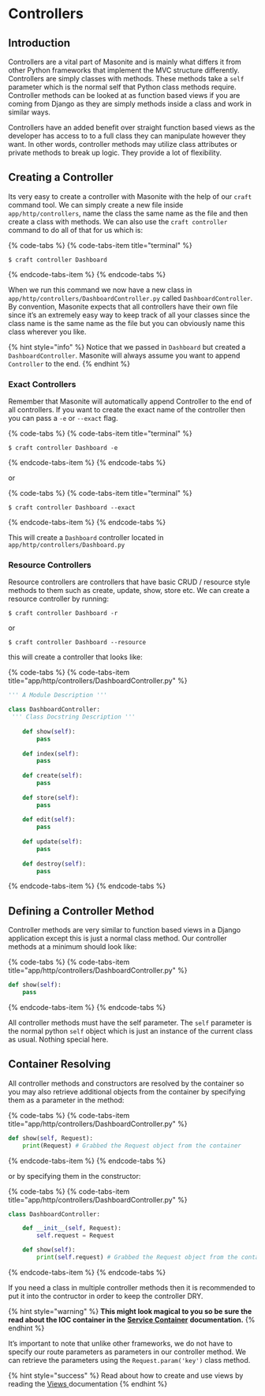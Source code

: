 # Controllers

## Introduction

Controllers are a vital part of Masonite and is mainly what differs it from other Python frameworks that implement the MVC structure differently. Controllers are simply classes with methods. These methods take a `self` parameter which is the normal self that Python class methods require. Controller methods can be looked at as function based views if you are coming from Django as they are simply methods inside a class and work in similar ways.

Controllers have an added benefit over straight function based views as the developer has access to to a full class they can manipulate however they want. In other words, controller methods may utilize class attributes or private methods to break up logic. They provide a lot of flexibility.

## Creating a Controller

Its very easy to create a controller with Masonite with the help of our `craft` command tool. We can simply create a new file inside `app/http/controllers`, name the class the same name as the file and then create a class with methods. We can also use the `craft controller` command to do all of that for us which is:

{% code-tabs %}
{% code-tabs-item title="terminal" %}
```text
$ craft controller Dashboard
```
{% endcode-tabs-item %}
{% endcode-tabs %}

When we run this command we now have a new class in `app/http/controllers/DashboardController.py` called `DashboardController`. By convention, Masonite expects that all controllers have their own file since it’s an extremely easy way to keep track of all your classes since the class name is the same name as the file but you can obviously name this class wherever you like.

{% hint style="info" %}
Notice that we passed in `Dashboard` but created a `DashboardController`. Masonite will always assume you want to append `Controller` to the end.
{% endhint %}

### Exact Controllers

Remember that Masonite will automatically append Controller to the end of all controllers. If you want to create the exact name of the controller then you can pass a `-e` or `--exact` flag.

{% code-tabs %}
{% code-tabs-item title="terminal" %}
```text
$ craft controller Dashboard -e
```
{% endcode-tabs-item %}
{% endcode-tabs %}

or

{% code-tabs %}
{% code-tabs-item title="terminal" %}
```text
$ craft controller Dashboard --exact
```
{% endcode-tabs-item %}
{% endcode-tabs %}

This will create a `Dashboard` controller located in `app/http/controllers/Dashboard.py`

### Resource Controllers

Resource controllers are controllers that have basic CRUD / resource style methods to them such as create, update, show, store etc. We can create a resource controller by running:

```text
$ craft controller Dashboard -r
```

or

```text
$ craft controller Dashboard --resource
```

this will create a controller that looks like:

{% code-tabs %}
{% code-tabs-item title="app/http/controllers/DashboardController.py" %}
```python
''' A Module Description '''

class DashboardController: 
 ''' Class Docstring Description '''
 
    def show(self): 
        pass
        
    def index(self): 
        pass
        
    def create(self): 
        pass
        
    def store(self): 
        pass
        
    def edit(self): 
        pass
        
    def update(self): 
        pass
    
    def destroy(self): 
        pass

```
{% endcode-tabs-item %}
{% endcode-tabs %}

## Defining a Controller Method

Controller methods are very similar to function based views in a Django application except this is just a normal class method. Our controller methods at a minimum should look like:

{% code-tabs %}
{% code-tabs-item title="app/http/controllers/DashboardController.py" %}
```python
def show(self):
    pass
```
{% endcode-tabs-item %}
{% endcode-tabs %}

All controller methods must have the self parameter. The `self` parameter is the normal python `self` object which is just an instance of the current class as usual. Nothing special here.

## Container Resolving

All controller methods and constructors are resolved by the container so you may also retrieve additional objects from the container by specifying them as a parameter in the method:

{% code-tabs %}
{% code-tabs-item title="app/http/controllers/DashboardController.py" %}
```python
def show(self, Request):
    print(Request) # Grabbed the Request object from the container
```
{% endcode-tabs-item %}
{% endcode-tabs %}

or by specifying them in the constructor:

{% code-tabs %}
{% code-tabs-item title="app/http/controllers/DashboardController.py" %}
```python
class DashboardController:

    def __init__(self, Request):
        self.request = Request

    def show(self):
        print(self.request) # Grabbed the Request object from the container
```
{% endcode-tabs-item %}
{% endcode-tabs %}

If you need a class in multiple controller methods then it is recommended to put it into the contructor in order to keep the controller DRY.

{% hint style="warning" %}
**This might look magical to you so be sure the read about the IOC container in the** [**Service Container**](../architectural-concepts/service-container.md) **documentation.**
{% endhint %}

It’s important to note that unlike other frameworks, we do not have to specify our route parameters as parameters in our controller method. We can retrieve the parameters using the `Request.param('key')` class method.

{% hint style="success" %}
Read about how to create and use views by reading the [Views ](views.md)documentation
{% endhint %}

